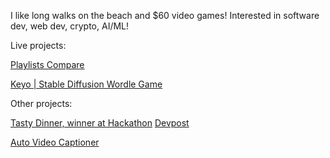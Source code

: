 

<!---
justbustin/justbustin is a ✨ special ✨ repository because its `README.md` (this file) appears on your GitHub profile.
You can click the Preview link to take a look at your changes.
--->

I like long walks on the beach and $60 video games! Interested in software dev, web dev, crypto, AI/ML!

Live projects:

[Playlists Compare](https://playlistscompare.me)

[Keyo | Stable Diffusion Wordle Game](https://keyo.ai)


Other projects:

[Tasty Dinner, winner at Hackathon](https://github.com/willerf/TastyDinner) [Devpost](https://devpost.com/software/tastyfood)

[Auto Video Captioner](https://github.com/yelnady/Speech-Captioner-for-English-Videos)

